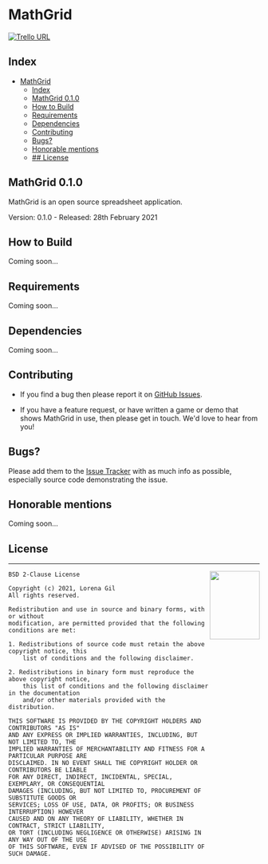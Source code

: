 # MathGrid

[![Trello URL](https://img.shields.io/badge/trello-MathGrid-green.svg?longCache=true&style=for-the-badge)](https://trello.com/b/IKsKIcp8)

## Index

- [MathGrid](#mathgrid)
  - [Index](#index)
  - [MathGrid 0.1.0](#mathgrid-010)
  - [How to Build](#how-to-build)
  - [Requirements](#requirements)
  - [Dependencies](#dependencies)
  - [Contributing](#contributing)
  - [Bugs?](#bugs)
  - [Honorable mentions](#honorable-mentions)
  - [## License](#-license)

## MathGrid 0.1.0

MathGrid is an open source spreadsheet application.

Version: 0.1.0 - Released: 28th February 2021

## How to Build

Coming soon...

## Requirements

Coming soon...

## Dependencies

Coming soon...

## Contributing

- If you find a bug then please report it on [GitHub Issues][issues].

- If you have a feature request, or have written a game or demo that shows MathGrid in use, then please get in touch. We'd love to hear from you!

## Bugs?

Please add them to the [Issue Tracker][issues] with as much info as possible, especially source code demonstrating the issue.

## Honorable mentions

Coming soon...

## License
-----------------------------------------------------------------------

<a href="http://opensource.org/licenses/BSD-2-Clause" target="_blank">
<img align="right" width="100" height="137"
 src="https://opensource.org/files/OSI_Approved_License.png">
</a>

	BSD 2-Clause License

	Copyright (c) 2021, Lorena Gil
	All rights reserved.

	Redistribution and use in source and binary forms, with or without
	modification, are permitted provided that the following conditions are met:

	1. Redistributions of source code must retain the above copyright notice, this
		list of conditions and the following disclaimer.

	2. Redistributions in binary form must reproduce the above copyright notice,
		this list of conditions and the following disclaimer in the documentation
		and/or other materials provided with the distribution.

	THIS SOFTWARE IS PROVIDED BY THE COPYRIGHT HOLDERS AND CONTRIBUTORS "AS IS"
	AND ANY EXPRESS OR IMPLIED WARRANTIES, INCLUDING, BUT NOT LIMITED TO, THE
	IMPLIED WARRANTIES OF MERCHANTABILITY AND FITNESS FOR A PARTICULAR PURPOSE ARE
	DISCLAIMED. IN NO EVENT SHALL THE COPYRIGHT HOLDER OR CONTRIBUTORS BE LIABLE
	FOR ANY DIRECT, INDIRECT, INCIDENTAL, SPECIAL, EXEMPLARY, OR CONSEQUENTIAL
	DAMAGES (INCLUDING, BUT NOT LIMITED TO, PROCUREMENT OF SUBSTITUTE GOODS OR
	SERVICES; LOSS OF USE, DATA, OR PROFITS; OR BUSINESS INTERRUPTION) HOWEVER
	CAUSED AND ON ANY THEORY OF LIABILITY, WHETHER IN CONTRACT, STRICT LIABILITY,
	OR TORT (INCLUDING NEGLIGENCE OR OTHERWISE) ARISING IN ANY WAY OUT OF THE USE
	OF THIS SOFTWARE, EVEN IF ADVISED OF THE POSSIBILITY OF SUCH DAMAGE.

[issues]: https://github.com/feserr/MathGrid/issues